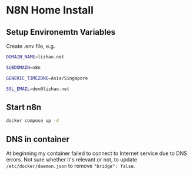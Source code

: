 # N8N Home Install

## Setup Environemtn Variables

Create .env file, e.g.

```bash
DOMAIN_NAME=lizhao.net

SUBDOMAIN=n8n

GENERIC_TIMEZONE=Asia/Singapore

SSL_EMAIL=dev@lizhao.net
```

## Start n8n

```bash
docker compose up -d
```

## DNS in container

At beginning my container failed to connect to Internet service due to DNS errors. Not sure whether it's relevant or not, to update `/etc/docker/daemon.json` to remove `"bridge": false`.